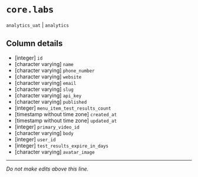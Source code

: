 # `core.labs`
`analytics_uat` | `analytics`

## Column details
* [integer]   `id`
* [character varying] `name`
* [character varying] `phone_number`
* [character varying] `website`
* [character varying] `email`
* [character varying] `slug`
* [character varying] `api_key`
* [character varying] `published`
* [integer]   `menu_item_test_results_count`
* [timestamp without time zone] `created_at`
* [timestamp without time zone] `updated_at`
* [integer]   `primary_video_id`
* [character varying] `body`
* [integer]   `user_id`
* [integer]   `test_results_expire_in_days`
* [character varying] `avatar_image`

-------------------------------------------------------------------------------
*Do not make edits above this line.*
